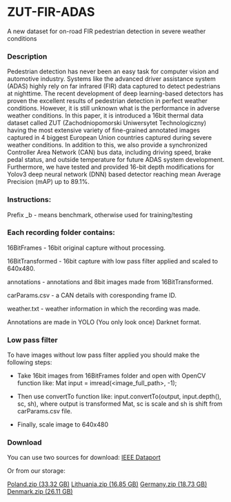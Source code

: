 # ZUT-FIR-ADAS

A new dataset for on-road FIR pedestrian detection in severe weather conditions

### Description

Pedestrian detection has never been an easy task for computer vision and automotive industry. Systems like the advanced driver assistance system (ADAS) highly rely on far infrared (FIR) data captured to detect pedestrians at nighttime. The recent development of deep learning-based detectors has proven the excellent results of pedestrian detection in perfect weather conditions. However, it is still unknown what is the performance in adverse weather conditions. In this paper, it is introduced a 16bit thermal data dataset called ZUT (Zachodniopomorski Uniwersytet Technologiczny) having the most extensive variety of fine-grained annotated images captured in 4 biggest European Union countries captured during severe weather conditions. In addition to this, we also provide a synchronized Controller Area Network (CAN) bus data, including driving speed, brake pedal status, and outside temperature for future ADAS system development. Furthermore, we have tested and provided 16-bit depth modifications for Yolov3 deep neural network (DNN) based detector reaching mean Average Precision (mAP) up to 89.1%.

### Instructions: 
Prefix _b - means benchmark, otherwise used for training/testing

 

### Each recording folder contains:

  16BitFrames - 16bit original capture without processing.

  16BitTransformed - 16bit capture with low pass filter applied and scaled to 640x480.

  annotations - annotations and 8bit images made from 16BitTransformed.

  carParams.csv - a CAN details with coresponding frame ID.

  weather.txt - weather information in which the recording was made.

 

Annotations are made in YOLO (You only look once) Darknet format.

### Low pass filter 

To have images without low pass filter applied you should make the following steps:

- Take 16bit images from 16BitFrames folder and open with OpenCV function like: Mat input = imread(<image_full_path>, -1);

- Then use convertTo function like: input.convertTo(output, input.depth(), sc, sh), where output is transformed Mat, sc is scale and sh is shift from carParams.csv file.

- Finally, scale image to 640x480

### Download

You can use two sources for download:
[IEEE Dataport](https://ieee-dataport.org/open-access/zut-fir-adas)

Or from our storage:

[Poland.zip (33.32 GB)](http://88.119.191.48/ZUT/Poland.zip)
[Lithuania.zip (16.85 GB)](http://88.119.191.48/ZUT/Lithuania.zip)
[Germany.zip (18.73 GB)](http://88.119.191.48/ZUT/Germany.zip)
[Denmark.zip (26.11 GB)](http://88.119.191.48/ZUT/Denmark.zip)






